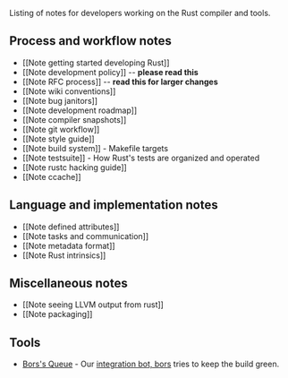 Listing of notes for developers working on the Rust compiler and tools.

## Process and workflow notes

* [[Note getting started developing Rust]]
* [[Note development policy]] -- **please read this**
* [[Note RFC process]] -- **read this for larger changes**
* [[Note wiki conventions]]
* [[Note bug janitors]]
* [[Note development roadmap]]
* [[Note compiler snapshots]]
* [[Note git workflow]]
* [[Note style guide]]
* [[Note build system]] - Makefile targets
* [[Note testsuite]] - How Rust's tests are organized and operated
* [[Note rustc hacking guide]]
* [[Note ccache]]

## Language and implementation notes

* [[Note defined attributes]]
* [[Note tasks and communication]]
* [[Note metadata format]]
* [[Note Rust intrinsics]]

## Miscellaneous notes

* [[Note seeing LLVM output from rust]]
* [[Note packaging]]

## Tools

* [Bors's Queue](http://buildbot.rust-lang.org/bors/bors.html) - Our [integration bot, bors](https://github.com/bors) tries to keep the build green.